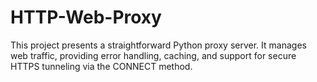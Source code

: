 # HTTP-Web-Proxy
This project presents a straightforward Python proxy server. It manages web traffic, providing error handling, caching, and support for secure HTTPS tunneling via the CONNECT method.

